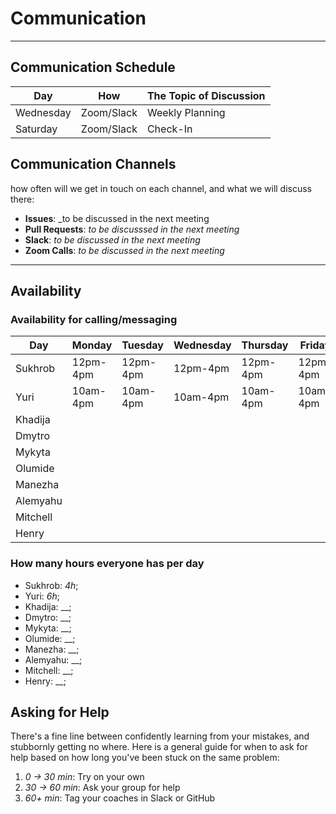 <!--
    this template is for inspiration, feel free to change it however you like!

    Careful! be sure to protect your privacy when filling out this document
        everything you write here will be public
        so share only what you are comfortable sharing online
        you can share the rest in confidence with you group by another channel
-->

# Communication

______________________________________________________________________

## Communication Schedule

| Day       | How          | The Topic of Discussion |
|-----------|--------------|-------------------------|
| Wednesday | Zoom/Slack   | Weekly Planning         |
| Saturday  | Zoom/Slack   | Check-In                |

## Communication Channels

how often will we get in touch on each channel, and what we will discuss there:

- **Issues**: _to be discussed in the next meeting
- **Pull Requests**: _to be discusssed in the next meeting_
- **Slack**: _to be discussed in the next meeting_
- **Zoom Calls**: _to be discussed in the next meeting_

______________________________________________________________________

## Availability

### Availability for calling/messaging

| Day       | Monday   | Tuesday  | Wednesday | Thursday | Friday   | Saturday  | Sunday    |
|-----------|----------|----------|-----------|----------|----------|-----------|-----------|
| Sukhrob   | 12pm-4pm | 12pm-4pm | 12pm-4pm  | 12pm-4pm | 12pm-4pm  | 12pm-4pm | 12pm-4pm |
| Yuri      | 10am-4pm | 10am-4pm | 10am-4pm  | 10am-4pm | 10am-4pm | 11am-3pm  | 11am-3pm  |
| Khadija   |          |          |           |          |          |           |           |
| Dmytro    |          |          |           |          |          |           |           |
| Mykyta    |          |          |           |          |          |           |           |
| Olumide   |          |          |           |          |          |           |           |
| Manezha   |          |          |           |          |          |           |           |
| Alemyahu  |          |          |           |          |          |           |           |
| Mitchell  |          |          |           |          |          |           |           |
| Henry     |          |          |           |          |          |           |           |

### How many hours everyone has per day

- Sukhrob: _4h_;
- Yuri: _6h_;
- Khadija: __;
- Dmytro: __;
- Mykyta: __;
- Olumide: __;
- Manezha: __;
- Alemyahu: __;
- Mitchell: __;
- Henry: __;

## Asking for Help

There's a fine line between confidently learning from your mistakes, and
stubbornly getting no where. Here is a general guide for when to ask for help
based on how long you've been stuck on the same problem:

1. _0 -> 30 min_: Try on your own
1. _30 -> 60 min_: Ask your group for help
1. _60+ min_: Tag your coaches in Slack or GitHub
